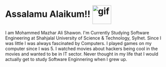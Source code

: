 # Assalamu Alaikum!! <img align="center"  width="60" alt="gif" src="https://user-images.githubusercontent.com/53114714/162614755-e40bd553-ce99-4f7e-b1ac-a7bcd8e9c5e4.gif"/>

I am Mohammed Mazhar Ali Shawon. I'm Currently Studying Software Engineering at Shahjalal University of Science & Technology, Sylhet. Since I was little I was always fascinated by Computers. I played games on my computer since I was 5. I watched movies about hackers being cool in the movies and wanted to be in IT sector. Never thought in my life that I would actually get to study Software Enginnering when I grew up.

<!--
**ShawonSUSTSWE/ShawonSUSTSWE** is a ✨ _special_ ✨ repository because its `README.md` (this file) appears on your GitHub profile.

Here are some ideas to get you started:

- 🔭 I’m currently working on ...
- 🌱 I’m currently learning ...
- 👯 I’m looking to collaborate on ...
- 🤔 I’m looking for help with ...
- 💬 Ask me about ...
- 📫 How to reach me: ...
- 😄 Pronouns: ...
- ⚡ Fun fact: ...
-->

